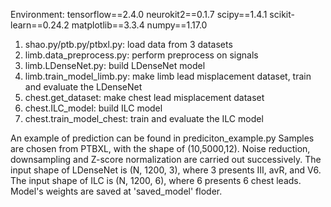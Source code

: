 Environment:
tensorflow==2.4.0
neurokit2==0.1.7
scipy==1.4.1
scikit-learn==0.24.2
matplotlib==3.3.4
numpy==1.17.0

1. shao.py/ptb.py/ptbxl.py: load data from 3 datasets
2. limb.data_preprocess.py: perform preprocess on signals
3. limb.LDenseNet.py: build LDenseNet model
4. limb.train_model_limb.py: make limb lead misplacement dataset, train and evaluate the LDenseNet 
5. chest.get_dataset: make chest lead misplacement dataset
6. chest.ILC_model: build ILC model
7. chest.train_model_chest: train and evaluate the ILC model

An example of prediction can be found in prediciton_example.py
Samples are chosen from PTBXL, with the shape of (10,5000,12). Noise reduction, downsampling and Z-score normalization are carried out successively.
The input shape of LDenseNet is (N, 1200, 3), where 3 presents Ⅲ, avR, and V6. The input shape of ILC is (N, 1200, 6), where 6 presents 6 chest leads.
Model's weights are saved at 'saved_model' floder.
